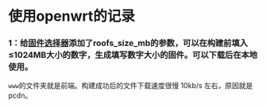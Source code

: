 # 使用openwrt的记录
### 1：给[固件选择器](https://firmware-selector.openwrt.org)添加了roofs_size_mb的参数，可以在构建前填入≤1024MB大小的数字，生成填写数字大小的固件。可以下载后在本地使用。
`www`的文件夹就是前端。构建成功后的文件下载速度很慢 10kb/s 左右，原因就是pcdn。
